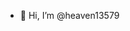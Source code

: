 - 👋 Hi, I’m @heaven13579


<!---
heaven13579/heaven13579 is a ✨ special ✨ repository because its `README.md` (this file) appears on your GitHub profile.
You can click the Preview link to take a look at your changes.
--->
